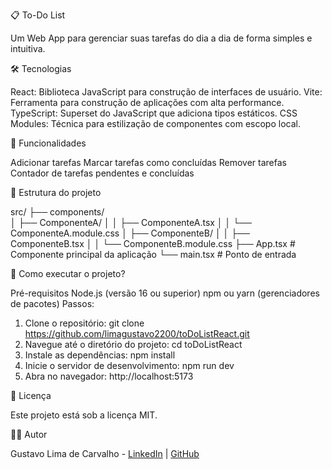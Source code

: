 📋 To-Do List

Um Web App para gerenciar suas tarefas do dia a dia de forma simples e intuitiva.

🛠️ Tecnologias

React: Biblioteca JavaScript para construção de interfaces de usuário.
Vite: Ferramenta para construção de aplicações com alta performance.
TypeScript: Superset do JavaScript que adiciona tipos estáticos.
CSS Modules: Técnica para estilização de componentes com escopo local.

🚀 Funcionalidades

Adicionar tarefas
Marcar tarefas como concluídas
Remover tarefas
Contador de tarefas pendentes e concluídas

📂 Estrutura do projeto

src/
├── components/     
│   ├── ComponenteA/
│   │   ├── ComponenteA.tsx
│   │   └── ComponenteA.module.css
│   ├── ComponenteB/
│   │   ├── ComponenteB.tsx
│   │   └── ComponenteB.module.css
├── App.tsx         # Componente principal da aplicação
└── main.tsx        # Ponto de entrada

🔧 Como executar o projeto?

Pré-requisitos
Node.js (versão 16 ou superior)
npm ou yarn (gerenciadores de pacotes)
Passos:
1. Clone o repositório: git clone https://github.com/limagustavo2200/toDoListReact.git
2. Navegue até o diretório do projeto: cd toDoListReact
3. Instale as dependências: npm install
4. Inicie o servidor de desenvolvimento: npm run dev
5. Abra no navegador: http://localhost:5173

📄 Licença

Este projeto está sob a licença MIT.

🧑‍💻 Autor

Gustavo Lima de Carvalho - [LinkedIn](https://www.linkedin.com/in/gustavo-lima-de-carvalho-a575361a4/) | [GitHub](https://github.com/limagustavo2200)
